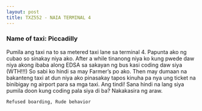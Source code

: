 ```yaml
---
layout: post
title: TXZ552 - NAIA TERMINAL 4
---
```


### Name of taxi: Piccadilly

Pumila ang taxi na to sa metered taxi lane sa terminal 4. Papunta ako ng cubao so sinakay niya ako. After a while tinanong niya ko kung pwede daw niya akong ibaba along EDSA sa sakayan ng bus kasi coding daw siya (WTH!!!) So sabi ko hindi sa may Farmer’s po ako. Then may dumaan na bakanteng taxi at dun niya ako pinasakay tapos kinuha pa nya ung ticket na binibigay ng airport para sa mga taxi. Ang tindi! Sana hindi na lang siya pumila doon kung coding pala siya di ba? Nakakasira ng araw.

```Refused boarding, Rude behavior```
